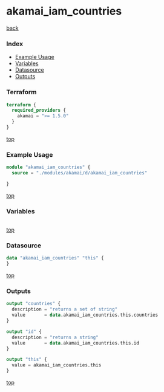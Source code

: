 # akamai_iam_countries

[back](../akamai.md)

### Index

- [Example Usage](#example-usage)
- [Variables](#variables)
- [Datasource](#datasource)
- [Outputs](#outputs)

### Terraform

```terraform
terraform {
  required_providers {
    akamai = ">= 1.5.0"
  }
}
```

[top](#index)

### Example Usage

```terraform
module "akamai_iam_countries" {
  source = "./modules/akamai/d/akamai_iam_countries"

}
```

[top](#index)

### Variables

```terraform
```

[top](#index)

### Datasource

```terraform
data "akamai_iam_countries" "this" {
}
```

[top](#index)

### Outputs

```terraform
output "countries" {
  description = "returns a set of string"
  value       = data.akamai_iam_countries.this.countries
}

output "id" {
  description = "returns a string"
  value       = data.akamai_iam_countries.this.id
}

output "this" {
  value = akamai_iam_countries.this
}
```

[top](#index)